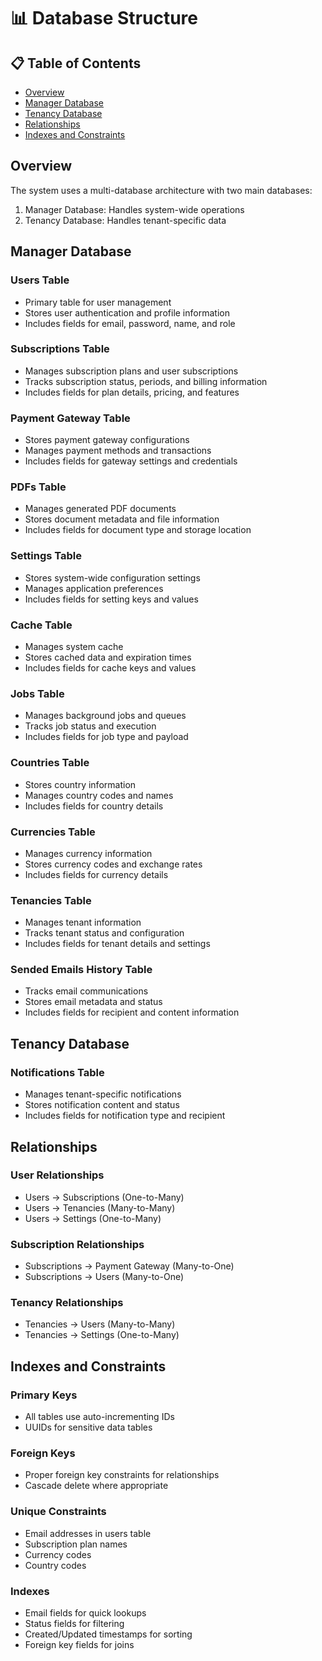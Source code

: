 # 📊 Database Structure

## 📋 Table of Contents
- [Overview](#overview)
- [Manager Database](#manager-database)
- [Tenancy Database](#tenancy-database)
- [Relationships](#relationships)
- [Indexes and Constraints](#indexes-and-constraints)

## Overview
The system uses a multi-database architecture with two main databases:
1. Manager Database: Handles system-wide operations
2. Tenancy Database: Handles tenant-specific data

## Manager Database

### Users Table
- Primary table for user management
- Stores user authentication and profile information
- Includes fields for email, password, name, and role

### Subscriptions Table
- Manages subscription plans and user subscriptions
- Tracks subscription status, periods, and billing information
- Includes fields for plan details, pricing, and features

### Payment Gateway Table
- Stores payment gateway configurations
- Manages payment methods and transactions
- Includes fields for gateway settings and credentials

### PDFs Table
- Manages generated PDF documents
- Stores document metadata and file information
- Includes fields for document type and storage location

### Settings Table
- Stores system-wide configuration settings
- Manages application preferences
- Includes fields for setting keys and values

### Cache Table
- Manages system cache
- Stores cached data and expiration times
- Includes fields for cache keys and values

### Jobs Table
- Manages background jobs and queues
- Tracks job status and execution
- Includes fields for job type and payload

### Countries Table
- Stores country information
- Manages country codes and names
- Includes fields for country details

### Currencies Table
- Manages currency information
- Stores currency codes and exchange rates
- Includes fields for currency details

### Tenancies Table
- Manages tenant information
- Tracks tenant status and configuration
- Includes fields for tenant details and settings

### Sended Emails History Table
- Tracks email communications
- Stores email metadata and status
- Includes fields for recipient and content information

## Tenancy Database

### Notifications Table
- Manages tenant-specific notifications
- Stores notification content and status
- Includes fields for notification type and recipient

## Relationships

### User Relationships
- Users -> Subscriptions (One-to-Many)
- Users -> Tenancies (Many-to-Many)
- Users -> Settings (One-to-Many)

### Subscription Relationships
- Subscriptions -> Payment Gateway (Many-to-One)
- Subscriptions -> Users (Many-to-One)

### Tenancy Relationships
- Tenancies -> Users (Many-to-Many)
- Tenancies -> Settings (One-to-Many)

## Indexes and Constraints

### Primary Keys
- All tables use auto-incrementing IDs
- UUIDs for sensitive data tables

### Foreign Keys
- Proper foreign key constraints for relationships
- Cascade delete where appropriate

### Unique Constraints
- Email addresses in users table
- Subscription plan names
- Currency codes
- Country codes

### Indexes
- Email fields for quick lookups
- Status fields for filtering
- Created/Updated timestamps for sorting
- Foreign key fields for joins